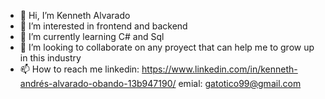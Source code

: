 - 👋 Hi, I’m Kenneth Alvarado
- 👀 I’m interested in frontend and backend
- 🌱 I’m currently learning C# and Sql
- 💞️ I’m looking to collaborate on any proyect that can help me to grow up in this industry
- 📫 How to reach me 
        linkedin: https://www.linkedin.com/in/kenneth-andrés-alvarado-obando-13b947190/
        emial: gatotico99@gmail.com
